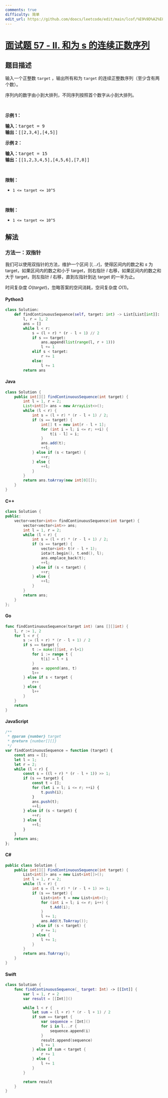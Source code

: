 ```yaml
---
comments: true
difficulty: 简单
edit_url: https://github.com/doocs/leetcode/edit/main/lcof/%E9%9D%A2%E8%AF%95%E9%A2%9857%20-%20II.%20%E5%92%8C%E4%B8%BAs%E7%9A%84%E8%BF%9E%E7%BB%AD%E6%AD%A3%E6%95%B0%E5%BA%8F%E5%88%97/README.md
---
```


<!-- problem:start -->

# [面试题 57 - II. 和为 s 的连续正数序列](https://leetcode.cn/problems/he-wei-sde-lian-xu-zheng-shu-xu-lie-lcof/)

## 题目描述

<!-- description:start -->

<p>输入一个正整数 <code>target</code> ，输出所有和为 <code>target</code> 的连续正整数序列（至少含有两个数）。</p>

<p>序列内的数字由小到大排列，不同序列按照首个数字从小到大排列。</p>

<p>&nbsp;</p>

<p><strong>示例 1：</strong></p>

<pre><strong>输入：</strong>target = 9
<strong>输出：</strong>[[2,3,4],[4,5]]
</pre>

<p><strong>示例 2：</strong></p>

<pre><strong>输入：</strong>target = 15
<strong>输出：</strong>[[1,2,3,4,5],[4,5,6],[7,8]]
</pre>

<p>&nbsp;</p>

<p><strong>限制：</strong></p>

<ul>
	<li><code>1 &lt;= target &lt;= 10^5</code></li>
</ul>

<p>&nbsp;</p>

**限制：**

-   `1 <= target <= 10^5`

<!-- description:end -->

## 解法

<!-- solution:start -->

### 方法一：双指针

我们可以使用双指针的方法，维护一个区间 $[l,.. r]$，使得区间内的数之和 $s$ 为 target，如果区间内的数之和小于 target，则右指针 $l$ 右移，如果区间内的数之和大于 target，则左指针 $l$ 右移，直到左指针到达 target 的一半为止。

时间复杂度 $O(target)$，忽略答案的空间消耗，空间复杂度 $O(1)$。

<!-- tabs:start -->

#### Python3

```python
class Solution:
    def findContinuousSequence(self, target: int) -> List[List[int]]:
        l, r = 1, 2
        ans = []
        while l < r:
            s = (l + r) * (r - l + 1) // 2
            if s == target:
                ans.append(list(range(l, r + 1)))
                l += 1
            elif s < target:
                r += 1
            else:
                l += 1
        return ans
```

#### Java

```java
class Solution {
    public int[][] findContinuousSequence(int target) {
        int l = 1, r = 2;
        List<int[]> ans = new ArrayList<>();
        while (l < r) {
            int s = (l + r) * (r - l + 1) / 2;
            if (s == target) {
                int[] t = new int[r - l + 1];
                for (int i = l; i <= r; ++i) {
                    t[i - l] = i;
                }
                ans.add(t);
                ++l;
            } else if (s < target) {
                ++r;
            } else {
                ++l;
            }
        }
        return ans.toArray(new int[0][]);
    }
}
```

#### C++

```cpp
class Solution {
public:
    vector<vector<int>> findContinuousSequence(int target) {
        vector<vector<int>> ans;
        int l = 1, r = 2;
        while (l < r) {
            int s = (l + r) * (r - l + 1) / 2;
            if (s == target) {
                vector<int> t(r - l + 1);
                iota(t.begin(), t.end(), l);
                ans.emplace_back(t);
                ++l;
            } else if (s < target) {
                ++r;
            } else {
                ++l;
            }
        }
        return ans;
    }
};
```

#### Go

```go
func findContinuousSequence(target int) (ans [][]int) {
	l, r := 1, 2
	for l < r {
		s := (l + r) * (r - l + 1) / 2
		if s == target {
			t := make([]int, r-l+1)
			for i := range t {
				t[i] = l + i
			}
			ans = append(ans, t)
			l++
		} else if s < target {
			r++
		} else {
			l++
		}
	}
	return
}
```

#### JavaScript

```js
/**
 * @param {number} target
 * @return {number[][]}
 */
var findContinuousSequence = function (target) {
    const ans = [];
    let l = 1;
    let r = 2;
    while (l < r) {
        const s = ((l + r) * (r - l + 1)) >> 1;
        if (s == target) {
            const t = [];
            for (let i = l; i <= r; ++i) {
                t.push(i);
            }
            ans.push(t);
            ++l;
        } else if (s < target) {
            ++r;
        } else {
            ++l;
        }
    }
    return ans;
};
```

#### C#

```cs
public class Solution {
    public int[][] FindContinuousSequence(int target) {
        List<int[]> ans = new List<int[]>();
        int l = 1, r = 2;
        while (l < r) {
            int s = (l + r) * (r - l + 1) >> 1;
            if (s == target) {
                List<int> t = new List<int>();
                for (int i = l; i <= r; i++) {
                    t.Add(i);
                }
                l += 1;
                ans.Add(t.ToArray());
            } else if (s < target) {
                r += 1;
            } else {
                l += 1;
            }
        }
        return ans.ToArray();
    }
}
```

#### Swift

```swift
class Solution {
    func findContinuousSequence(_ target: Int) -> [[Int]] {
        var l = 1, r = 2
        var result = [[Int]]()

        while l < r {
            let sum = (l + r) * (r - l + 1) / 2
            if sum == target {
                var sequence = [Int]()
                for i in l...r {
                    sequence.append(i)
                }
                result.append(sequence)
                l += 1
            } else if sum < target {
                r += 1
            } else {
                l += 1
            }
        }

        return result
    }
}
```

<!-- tabs:end -->

<!-- solution:end -->

<!-- problem:end -->

